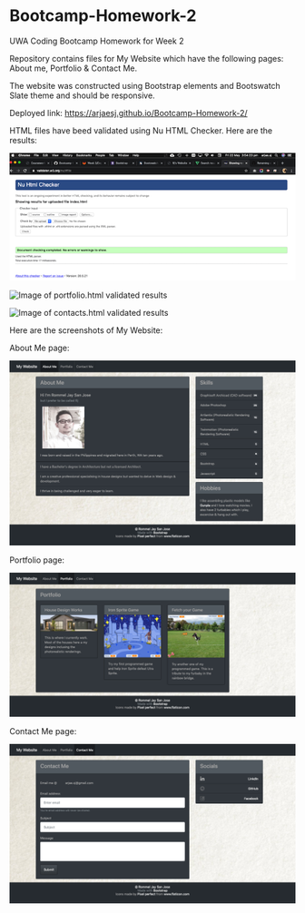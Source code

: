 # Bootcamp-Homework-2
UWA Coding Bootcamp Homework for Week 2

Repository contains files for My Website which have the following pages: About me, Portfolio & Contact Me.

The website was constructed using Bootstrap elements and Bootswatch Slate theme and should be responsive.

Deployed link: https://arjaesj.github.io/Bootcamp-Homework-2/

HTML files have beed validated using Nu HTML Checker.
Here are the results:

![Image of index.html validated results](ReadmeImg/index-html-validate.png)

![Image of portfolio.html validated results](ReadmeImg/portflio-html-validate.jpg) 

![Image of contacts.html validated results](ReadmeImg/contacts-html-validate.jpg) 


Here are the screenshots of My Website:

About Me page:

![Image of About Me page](ReadmeImg/MyWebsite-About-Me.png)

Portfolio page:

![Image of Porftolio page](ReadmeImg/MyWebsite-Portfolio.png)

Contact Me page:

![Image of Contactg Me](ReadmeImg/MyWebsite-Contact-Me.png)








